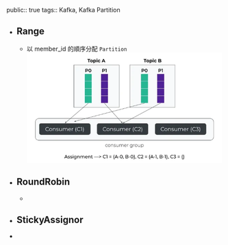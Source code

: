 public:: true
tags:: Kafka, Kafka Partition

- ## Range
	- 以 member_id 的順序分配 `Partition`
	  ![image.png](../assets/image_1727014729534_0.png)
- ## RoundRobin
	-
- ## StickyAssignor
-